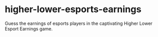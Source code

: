 # higher-lower-esports-earnings
Guess the earnings of esports players in the captivating Higher Lower Esport Earnings game.
